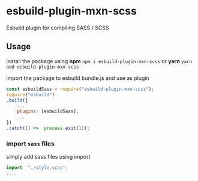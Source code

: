 # esbuild-plugin-mxn-scss

Esbuild plugin for compiling SASS / SCSS

## Usage

Install the package using
**npm**
`npm i esbuild-plugin-mxn-scss`
or
**yarn**
`yarn add esbuild-plugin-mxn-scss`

import the package to esbuild bundle.js and use as plugin

```javascript
const esbuildSass = require("esbuild-plugin-mxn-scss");
require("esbuild")
.build({
	...
	plugins: [esbuildSass],
	...
})
.catch(() =>  process.exit(1));
```

### import `sass` files

simply add sass files using import

```javascript
import  "./style.scss";
....
```
